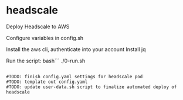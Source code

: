 # headscale
Deploy Headscale to AWS


Configure variables in config.sh

Install the aws cli, authenticate into your account
Install jq

Run the script:
bash```
./0-run.sh
```

#TODO: finish config.yaml settings for headscale pod
#TODO: template out config.yaml
#TODO: update user-data.sh script to finalize automated deploy of headscale